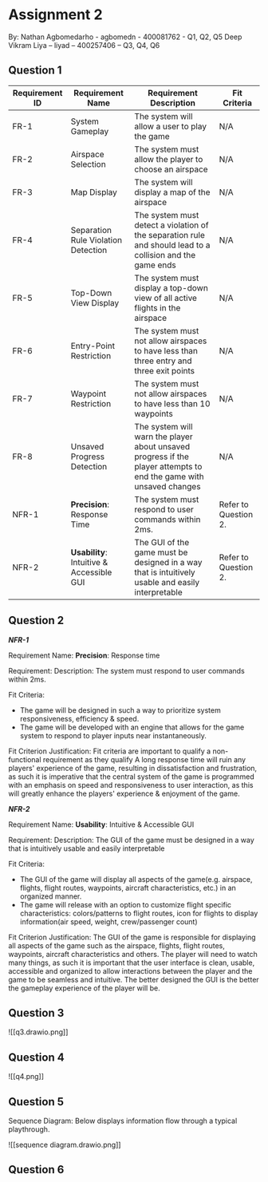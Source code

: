 # Assignment 2

By: 
Nathan Agbomedarho - agbomedn - 400081762 - Q1, Q2, Q5
Deep Vikram Liya – liyad – 400257406 – Q3, Q4, Q6


## Question 1

| Requirement ID | Requirement Name                    | Requirement Description                                                                                              | Fit Criteria         |
| -------------- | ----------------------------------- | -------------------------------------------------------------------------------------------------------------------- | -------------------- |
| FR-1           | System Gameplay                     | The system will allow a user to play the game                                                                      | N/A                  |
| FR-2           | Airspace Selection                  | The system must allow the player to choose an airspace                                                             | N/A                  |
| FR-3           | Map Display                         | The system will display a map of the airspace                                                                      | N/A                  |
| FR-4           | Separation Rule Violation Detection | The system must detect a violation of the separation rule and should lead to a collision and the game ends         | N/A                  |
| FR-5           | Top-Down View Display               | The system must display a top-down view of all active flights in the airspace                                      | N/A                  |
| FR-6           | Entry-Point Restriction             | The system must not allow airspaces to have less than three entry and three exit points                            | N/A                  |
| FR-7           | Waypoint Restriction                | The system must not allow airspaces to have less than 10 waypoints                                                 | N/A                  |
| FR-8           | Unsaved Progress Detection          | The system will warn the player about unsaved progress if the player attempts to end the game with unsaved changes | N/A                  |
| NFR-1          | **Precision**: Response Time                        | The system must respond to user commands within 2ms.                                                               | Refer to Question 2. |
| NFR-2          | **Usability**: Intuitive & Accessible GUI              | The GUI of the game must be designed in a way that is intuitively usable and easily interpretable                  | Refer to Question 2. |

## Question 2

***NFR-1***

Requirement Name:
**Precision**: Response time

Requirement: Description: 
The system must respond to user commands within 2ms.

Fit Criteria:
- The game will be designed in such a way to prioritize system responsiveness, efficiency & speed.
- The game will be developed with an engine that allows for the game system to respond to player inputs near instantaneously.

Fit Criterion Justification:
Fit criteria are important to qualify a non-functional requirement as they qualify
A long response time will ruin any players' experience of the game, resulting in dissatisfaction and frustration, as such it is imperative that the central system of the game is programmed with an emphasis on speed and responsiveness to user interaction, as this will greatly enhance the players' experience & enjoyment of the game.

***NFR-2***

Requirement Name:
**Usability**: Intuitive & Accessible GUI

Requirement: Description: 
The GUI of the game must be designed in a way that is intuitively usable and easily interpretable

Fit Criteria:
- The GUI of the game will display all aspects of the game(e.g. airspace, flights, flight routes, waypoints, aircraft characteristics, etc.) in an organized manner.
- The game will release with an option to customize flight specific characteristics: colors/patterns to flight routes, icon for flights to display information(air speed, weight, crew/passenger count)

Fit Criterion Justification:
The GUI of the game is responsible for displaying all aspects of the game such as the airspace, flights, flight routes, waypoints, aircraft characteristics and others. The player will need to watch many things, as such it is important that the user interface is clean, usable, accessible and organized to allow interactions between the player and the game to be seamless and intuitive. The better designed the GUI is the better the gameplay experience of the player will be.


## Question 3
![[q3.drawio.png]]
## Question 4
![[q4.png]]
## Question 5

Sequence Diagram: 
Below displays information flow through a typical playthrough.

![[sequence diagram.drawio.png]]



## Question 6